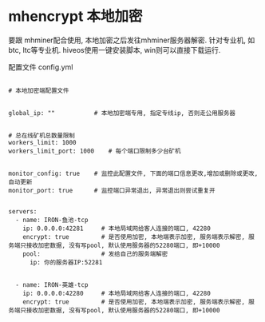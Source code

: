 # mhencrypt  本地加密
要跟 mhminer配合使用, 本地加密之后发往mhminer服务器解密. 针对专业机, 如btc, ltc等专业机.
hiveos使用一键安装脚本, win则可以直接下载运行.



配置文件 config.yml

```

# 本地加密端配置文件


global_ip: ""           # 本地加密端专用, 指定专线ip, 否则走公用服务器


# 总在线矿机总数量限制
workers_limit: 1000
workers_limit_port: 1000    # 每个端口限制多少台矿机


monitor_config: true    # 监控此配置文件, 下面的端口信息更改,增加或删除或更改, 自动更新
monitor_port: true      # 监控端口异常退出, 异常退出则尝试重复开


servers:
  - name: IRON-鱼池-tcp
    ip: 0.0.0.0:42281     # 本地局域网给客人连接的端口, 42280
    encrypt: true         # 是否使用加密, 本地端表示加密, 服务端表示解密, 服务端只接收加密数据, 没有写pool, 默认使用服务器的52280端口, 即+10000
    pool:                 # 发给自己的服务端解密
      ip: 你的服务器IP:52281       


  - name: IRON-英雄-tcp
    ip: 0.0.0.0:42280     # 本地局域网给客人连接的端口, 42280
    encrypt: true         # 是否使用加密, 本地端表示加密, 服务端表示解密, 服务端只接收加密数据, 没有写pool, 默认使用服务器的52280端口, 即+10000


```








